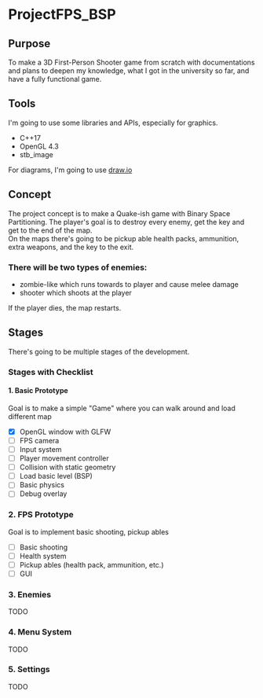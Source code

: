 
# ProjectFPS_BSP

## Purpose
To make a 3D First-Person Shooter game from scratch with documentations and plans to deepen my knowledge,
what I got in the university so far, and have a fully functional game.

## Tools
I'm going to use some libraries and APIs, especially for graphics.
- C++17
- OpenGL 4.3
- stb_image

For diagrams, I'm going to use [draw.io](https://draw.io)

## Concept
The project concept is to make a Quake-ish game with Binary Space Partitioning.
The player's goal is to destroy every enemy, get the key and get to the end of the map.
<br>On the maps there's going to be pickup able health packs, ammunition, extra weapons, and the key to the exit.
### There will be two types of enemies: 
- zombie-like which runs towards to player and cause melee damage
- shooter which shoots at the player

If the player dies, the map restarts.

## Stages
There's going to be multiple stages of the development.

### Stages with Checklist

#### 1. Basic Prototype
Goal is to make a simple "Game" where you can walk around and load different map
- [X] OpenGL window with GLFW
- [ ] FPS camera
- [ ] Input system
- [ ] Player movement controller
- [ ] Collision with static geometry
- [ ] Load basic level (BSP)
- [ ] Basic physics
- [ ] Debug overlay

### 2. FPS Prototype
Goal is to implement basic shooting, pickup ables
- [ ] Basic shooting
- [ ] Health system
- [ ] Pickup ables (health pack, ammunition, etc.)
- [ ] GUI

### 3. Enemies
TODO
### 4. Menu System
TODO
### 5. Settings
TODO